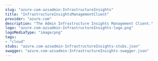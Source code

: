 ```yaml
---
slug: "azure-com-azsadmin-InfrastructureInsights"
title: "InfrastructureInsightsManagementClient"
provider: "azure.com"
description: "The Admin Infrastructure Insights Management Client."
logo: "azure.com-azsadmin-InfrastructureInsights-logo.png"
logoMediaType: "image/png"
tags:
- "cloud"
stubs: "azure.com-azsadmin-InfrastructureInsights-stubs.json"
swagger: "azure.com-azsadmin-InfrastructureInsights-swagger.json"
---
```

